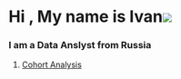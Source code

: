# Hi , My name is Ivan![](https://github.com/blackcater/blackcater/raw/main/images/Hi.gif) 
### I am a Data Anslyst from Russia


1) [Cohort Analysis](https://github.com/IvanAks777/My_Portfolio/tree/main/Cohort_Analysis)
